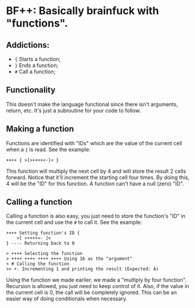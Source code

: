 # BF++: Basically brainfuck with "functions".
## Addictions:
* `{` Starts a function;
* `}` Ends a function;
* `#` Call a function;
## Functionality
This doesn't make the language functional since there isn't arguments, return, etc. It's just a subroutine for your code to follow.
## Making a function
Functions are identified with "IDs" which are the value of the current cell when a `{` is read. See the example:
```bf
++++ { >[>++++<-]< }
```
This function will multiply the next cell by 4 and will store the result 2 cells forward. Notice that it'll increment the starting cell four times. By doing this, 4 will be the "ID" for this function. A function can't have a null (zero) "ID".
## Calling a function
Calling a function is also easy, you just need to store the function's "ID" in the current cell and use the `#` to call it. See the example:
```bf
++++ Setting function's ID {
	>[ >++++<- ]<
} ---- Returning back to 0

> ++++ Selecting the function
> ++++ ++++ ++++ ++++ Using 16 as the "argument"
< # Calling the function
>> +. Incrementing 1 and printing the result (Expected: A)
```
Using the function we made earlier, we made a "multiply by four function". Recursion is allowed, you just need to keep control of it. Also, if the value in the current cell is 0, the call will be completely ignored. This can be an easier way of doing conditionals when necessary.
